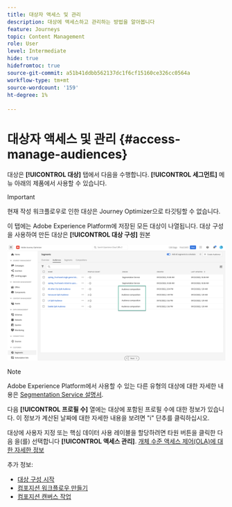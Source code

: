 ```yaml
---
title: 대상자 액세스 및 관리
description: 대상에 액세스하고 관리하는 방법을 알아봅니다
feature: Journeys
topic: Content Management
role: User
level: Intermediate
hide: true
hidefromtoc: true
source-git-commit: a51b41ddbb562137dc1f6cf15160ce326cc0564a
workflow-type: tm+mt
source-wordcount: '159'
ht-degree: 1%

---
```



# 대상자 액세스 및 관리 {#access-manage-audiences}

대상은 **[!UICONTROL 대상]** 탭에서 다음을 수행합니다. **[!UICONTROL 세그먼트]** 메뉴 아래의 제품에서 사용할 수 있습니다.

>[!IMPORTANT]
>
>현재 작성 워크플로우로 인한 대상은 Journey Optimizer으로 타깃팅할 수 없습니다.

이 탭에는 Adobe Experience Platform에 저장된 모든 대상이 나열됩니다. 대상 구성을 사용하여 만든 대상은 **[!UICONTROL 대상 구성]** 원본

![](assets/audiences-list.png)

>[!NOTE]
>
>Adobe Experience Platform에서 사용할 수 있는 다른 유형의 대상에 대한 자세한 내용은 [Segmentation Service 설명서](https://experienceleague.adobe.com/docs/experience-platform/segmentation/ui/overview.html).

다음 **[!UICONTROL 프로필 수]** 열에는 대상에 포함된 프로필 수에 대한 정보가 있습니다. 이 정보가 계산된 날짜에 대한 자세한 내용을 보려면 &quot;i&quot; 단추를 클릭하십시오.

대상에 사용자 지정 또는 핵심 데이터 사용 레이블을 할당하려면 타원 버튼을 클릭한 다음 을(를) 선택합니다 **[!UICONTROL 액세스 관리]**. [개체 수준 액세스 제어(OLA)에 대한 자세한 정보](../administration/object-based-access.md)

<!--
-edit an audience?
-->

추가 정보:

* [대상 구성 시작](get-started-audience-orchestration.md)
* [컴포지션 워크플로우 만들기](create-compositions.md)
* [컴포지션 캔버스 작업](composition-canvas.md)
